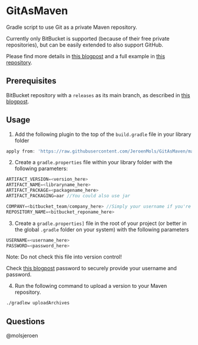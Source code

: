 # GitAsMaven
Gradle script to use Git as a private Maven repository.

Currently only BitBucket is supported (because of their free private repositories), but can be easily extended to also support GitHub.

Please find more details in [this blogpost](http://jeroenmols.com/blog/2016/02/05/wagongit/) and a full example in [this repository](https://github.com/JeroenMols/WagonGitExample).

## Prerequisites
BitBucket repository with a `releases` as its main branch, as described in [this blogpost](http://jeroenmols.com/blog/2016/02/05/wagongit/).

## Usage
1. Add the following plugin to the top of the `build.gradle` file in your library folder

  ```groovy
  apply from: 'https://raw.githubusercontent.com/JeroenMols/GitAsMaven/master/publish-bitbucket.gradle'
  ```

2. Create a `gradle.properties` file within your library folder with the following parameters:

  ```groovy
  ARTIFACT_VERSION=<version_here>
  ARTIFACT_NAME=<libraryname_here>
  ARTIFACT_PACKAGE=<packagename_here>
  ARTIFACT_PACKAGING=aar //You could also use jar

  COMPANY=<bitbucket_team/company_here> //Simply your username if you're not part of a team
  REPOSITORY_NAME=<bitbucket_reponame_here>
  ```

3. Create a `gradle.properties]` file in the root of your project (or better in the global `.gradle` folder on your system) with the following parameters

  ```groovy
  USERNAME=<username_here>
  PASSWORD=<password_here>
  ```
  
  Note: Do not check this file into version control! 
  
  Check [this blogpost](http://localhost:4000/blog/2015/08/13/artifactory2/) password to securely provide your username and password.

4. Run the following command to upload a version to your Maven repository.

  ```bash
  ./gradlew uploadArchives
  ```

## Questions
@molsjeroen
